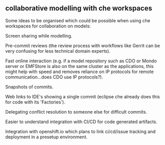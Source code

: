 ## collaborative modelling with che workspaces

Some ideas to be organised which could be possible when using che workspaces for collaboration on models:

Screen sharing while modelling.

Pre-commit reviews (the review process with workflows like Gerrit can be very confusing for less technical domain experts).

Fast online interaction (e.g. if a model repository such as CDO or Mondo server or EMFStore is also on the same  cluster as the applications, this might help with speed and removes reliance on IP protocols for remote communication...does CDO use IP protocols?).

Snapshots of commits.

Web links to IDE's showing a single commit (eclipse che already does this for code with its 'Factories').

Delegating conflict resolution to someone else for difficult commits.

Easier to understand integration with CI/CD for code generated artifacts.

Integration with openshift.io which plans to link ci/cd/issue tracking and deployment in a presetup environment.
